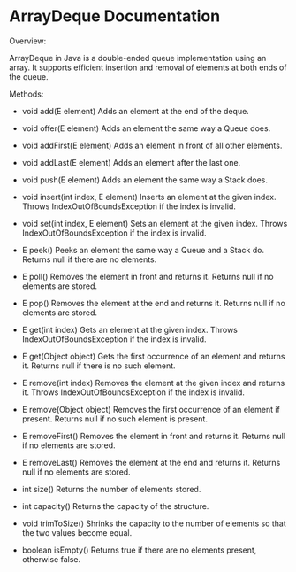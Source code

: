 # ArrayDeque Documentation

Overview:

ArrayDeque in Java is a double-ended queue implementation using an array. It supports efficient insertion and removal of elements at both ends of the queue.

Methods:

* void add(E element)
    Adds an element at the end of the deque.

* void offer(E element)
    Adds an element the same way a Queue does.

* void addFirst(E element)
    Adds an element in front of all other elements.

* void addLast(E element)
    Adds an element after the last one.

* void push(E element)
    Adds an element the same way a Stack does.

* void insert(int index, E element)
    Inserts an element at the given index.
    Throws IndexOutOfBoundsException if the index is invalid.

* void set(int index, E element)
    Sets an element at the given index.
    Throws IndexOutOfBoundsException if the index is invalid.

* E peek()
    Peeks an element the same way a Queue and a Stack do.
    Returns null if there are no elements.

* E poll()
    Removes the element in front and returns it.
    Returns null if no elements are stored.

* E pop()
    Removes the element at the end and returns it.
    Returns null if no elements are stored.

* E get(int index)
    Gets an element at the given index.
    Throws IndexOutOfBoundsException if the index is invalid.

* E get(Object object)
    Gets the first occurrence of an element and returns it.
    Returns null if there is no such element.

* E remove(int index)
    Removes the element at the given index and returns it.
    Throws IndexOutOfBoundsException if the index is invalid.

* E remove(Object object)
    Removes the first occurrence of an element if present.
    Returns null if no such element is present.

* E removeFirst()
    Removes the element in front and returns it.
    Returns null if no elements are stored.

* E removeLast()
    Removes the element at the end and returns it.
    Returns null if no elements are stored.

* int size()
    Returns the number of elements stored.

* int capacity()
    Returns the capacity of the structure.

* void trimToSize()
    Shrinks the capacity to the number of elements so that the two values become equal.

* boolean isEmpty()
    Returns true if there are no elements present, otherwise false.
